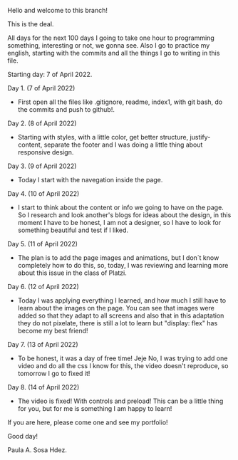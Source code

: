 Hello and welcome to this branch!

This is the deal.

All days for the next 100 days I going to take one hour to programming something, interesting or not, we gonna see.
Also I go to practice my english, starting with the commits and all the things I go to writing in this file.

Starting day: 7 of April 2022.

Day 1. (7 of April 2022)
- First open all the files like .gitignore, readme, index1, with git bash, do the commits and push to github!.

Day 2. (8 of April 2022)
- Starting with styles, with a little color, get better structure, justify-content, separate the footer and I was doing a little thing about responsive design.

Day 3. (9 of April 2022)
- Today I start with the navegation inside the page.

Day 4. (10 of April 2022)
- I start to think about the content or info we going to have on the page. So I research and look another's blogs for ideas about the design, in this moment I have to be honest, I am not a designer, so I have to look for something beautiful and test if I liked.

Day 5. (11 of April 2022)
- The plan is to add the page images and animations, but I don´t know completely how to do this, so, today, I was reviewing and learning more about this issue in the class of Platzi.

Day 6. (12 of April 2022)
- Today I was applying everything I learned, and how much I still have to learn about the images on the page. You can see that images were added so that they adapt to all screens and also that in this adaptation they do not pixelate, there is still a lot to learn but "display: flex" has become my best friend!

Day 7. (13 of April 2022)
- To be honest, it was a day of free time!
    Jeje No, I was trying to add one video and do all the css I know for this, the video doesn't reproduce, so tomorrow I go to fixed it!

Day 8. (14 of April 2022)
- The video is fixed! With controls and preload! This can be a little thing for you, but for me is something I am happy to learn!

If you are here, please come one and see my portfolio!

Good day!

Paula A. Sosa Hdez.

